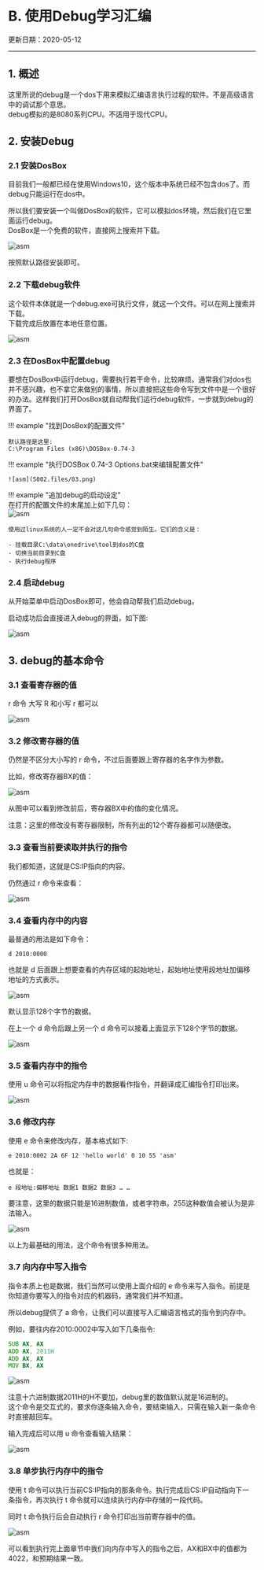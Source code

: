 # B. 使用Debug学习汇编

更新日期：2020-05-12

-----------------------------------------------------

## 1.	概述			
        
这里所说的debug是一个dos下用来模拟汇编语言执行过程的软件。不是高级语言中的调试那个意思。			
debug模拟的是8080系列CPU。不适用于现代CPU。			
        
## 2.	安装Debug			
        
### 2.1	安装DosBox		
        
目前我们一般都已经在使用Windows10，这个版本中系统已经不包含dos了。而debug只能运行在dos中。		
        
所以我们要安装一个叫做DosBox的软件，它可以模拟dos环境，然后我们在它里面运行debug。		
DosBox是一个免费的软件，直接网上搜索并下载。		
        
![asm](S002.files/01.png)

按照默认路径安装即可。		
        
### 2.2	下载debug软件		
        
这个软件本体就是一个debug.exe可执行文件，就这一个文件。可以在网上搜索并下载。		
下载完成后放置在本地任意位置。		
        
![asm](S002.files/02.png)

### 2.3	在DosBox中配置debug		
        
要想在DosBox中运行debug，需要执行若干命令，比较麻烦。通常我们对dos也并不感兴趣，也不拿它来做别的事情，所以直接把这些命令写到文件中是一个很好的办法。这样我们打开DosBox就自动帮我们运行debug软件，一步就到debug的界面了。		
        
!!! example "找到DosBox的配置文件"		
        
    默认路径是这里:	
    C:\Program Files (x86)\DOSBox-0.74-3	
        
!!! example "执行DOSBox 0.74-3 Options.bat来编辑配置文件"		
            
    ![asm](S002.files/03.png)

!!! example "追加debug的启动设定"		
    在打开的配置文件的末尾加上如下几句：	
    ![asm](S002.files/04.png)
            
    使用过linux系统的人一定不会对这几句命令感觉到陌生。它们的含义是：	
            
    - 挂载目录C:\data\onedrive\tool到dos的C盘
    - 切换当前目录到C盘
    - 执行debug程序
        
### 2.4	启动debug		
        
从开始菜单中启动DosBox即可，他会自动帮我们启动debug。		
        
启动成功后会直接进入debug的界面，如下图:		
        
![asm](S002.files/05.png)

## 3.	debug的基本命令			
        
### 3.1	查看寄存器的值		
        
r 命令	大写 R 和小写 r 都可以	
        
![asm](S002.files/06.png)
 
### 3.2	修改寄存器的值		
        
仍然是不区分大小写的 r 命令，不过后面要跟上寄存器的名字作为参数。		
        
比如，修改寄存器BX的值：		
        
![asm](S002.files/07.png)
        
从图中可以看到修改前后，寄存器BX中的值的变化情况。		
        
注意：这里的修改没有寄存器限制，所有列出的12个寄存器都可以随便改。		
        
### 3.3	查看当前要读取并执行的指令		
        
我们都知道，这就是CS:IP指向的内容。		
        
仍然通过 r 命令来查看：		
        
![asm](S002.files/08.png)
     
### 3.4	查看内存中的内容		
        
最普通的用法是如下命令：		
        
    d 2010:0000		
        
也就是 d 后面跟上想要查看的内存区域的起始地址，起始地址使用段地址加偏移地址的方式表示。		
        
![asm](S002.files/09.png)

默认显示128个字节的数据。		
        
在上一个 d 命令后跟上另一个 d 命令可以接着上面显示下128个字节的数据。		
        
![asm](S002.files/10.png)
        
### 3.5	查看内存中的指令		
        
使用 u 命令可以将指定内存中的数据看作指令，并翻译成汇编指令打印出来。		
        
![asm](S002.files/12.png)

### 3.6	修改内存		
        
使用 e 命令来修改内存，基本格式如下:		
        
    e 2010:0002 2A 6F 12 'hello world' 0 10 55 'asm'		
        
也就是：		
        
    e 段地址:偏移地址 数据1 数据2 数据3 … …	
        
要注意，这里的数据只能是16进制数值，或者字符串。255这种数值会被认为是非法输入。		
        
![asm](S002.files/13.png)

以上为最基础的用法，这个命令有很多种用法。		
        
### 3.7	向内存中写入指令		
        
指令本质上也是数据，我们当然可以使用上面介绍的 e 命令来写入指令。前提是你知道你要写入的指令对应的机器码，通常我们并不知道。		
        
所以debug提供了 a 命令，让我们可以直接写入汇编语言格式的指令到内存中。		
        
例如，要往内存2010:0002中写入如下几条指令:		
        
```asm
SUB AX, AX	
ADD AX, 2011H	
ADD AX, AX	
MOV BX, AX
```	
        
![asm](S002.files/14.png)

注意十六进制数据2011H的H不要加，debug里的数值默认就是16进制的。		
这个命令是交互式的，要求你逐条输入命令，要结束输入，只需在输入新一条命令时直接敲回车。		
        
输入完成后可以用 u 命令查看输入结果：		
        
![asm](S002.files/15.png)
        
### 3.8	单步执行内存中的指令		
        
使用 t 命令可以执行当前CS:IP指向的那条命令。执行完成后CS:IP自动指向下一条指令，再次执行 t 命令就可以连续执行内存中存储的一段代码。		
        
同时 t 命令执行后会自动执行 r 命令打印出当前寄存器中的值。		
        
![asm](S002.files/16.png)

可以看到执行完上面章节中我们向内存中写入的指令之后，AX和BX中的值都为4022，和预期结果一致。		
